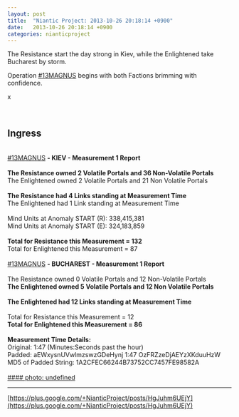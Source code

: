 ```yaml
---
layout: post
title:  "Niantic Project: 2013-10-26 20:18:14 +0900"
date:   2013-10-26 20:18:14 +0900
categories: nianticproject
---
```

The Resistance start the day strong in Kiev, while the Enlightened take Bucharest by storm.

Operation [#13MAGNUS](https://plus.google.com/s/%2313MAGNUS "") begins with both Factions brimming with confidence.

x<div class="shared"><br /><h2>Ingress</h2><br /><a rel="nofollow" class="ot-hashtag" href="https://plus.google.com/s/%2313MAGNUS">#13MAGNUS</a> <b>- KIEV - Measurement 1 Report</b><br /><br /><b>The Resistance owned 2 Volatile Portals and 36 Non-Volatile Portals</b><br />The Enlightened owned 2 Volatile Portals and 21 Non Volatile Portals<br /><br /><b>The Resistance had 4 Links standing at Measurement Time</b><br />The Enlightened had 1 Link standing at Measurement Time<br /><br />Mind Units at Anomaly START (R): 338,415,381<br />Mind Units at Anomaly START (E): 324,183,859<br /><br /><b>Total for Resistance this Measurement = 132</b><br />Total for Enlightened this Measurement = 87<br /><br /><a rel="nofollow" class="ot-hashtag" href="https://plus.google.com/s/%2313MAGNUS">#13MAGNUS</a> <b>- BUCHAREST - Measurement 1 Report</b><br /><br />The Resistance owned 0 Volatile Portals and 12 Non-Volatile Portals<br /><b>The Enlightened owned 5 Volatile Portals and 12 Non Volatile Portals</b><br /><br /><b>The Enlightened had 12 Links standing at Measurement Time</b><br /><br />Total for Resistance this Measurement = 12<br /><b>Total for Enlightened this Measurement = 86</b><br /><br /><b>Measurement Time Details:</b><br />Original: 1:47 (Minutes:Seconds past the hour)<br />Padded: aEWxysnUVwlmzswzGDeHynj 1:47 OzFRZzeDjAEYzXKduuHzW<br />MD5 of Padded String: 1A2CFEC66244B73752CC7457FE98582A<br /><br /></div>
[#### photo: undefined](https://lh5.googleusercontent.com/-H0Jd1EJUqdY/UmujqU3epXI/AAAAAAAAVlg/Qpho-ZKAh4Y/13magnus-kiev-m1.png "")
- - -
[https://plus.google.com/+NianticProject/posts/HgJuhm6UEjY](https://plus.google.com/+NianticProject/posts/HgJuhm6UEjY)

